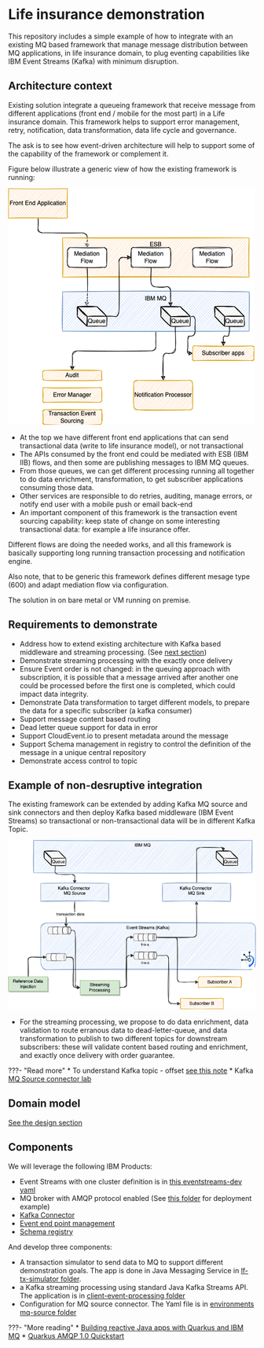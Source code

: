# Life insurance demonstration

This repository includes a simple example of how to integrate with an existing MQ based framework that manage message distribution between MQ applications, in life insurance domain, to plug eventing capabilities like IBM Event Streams (Kafka) with minimum disruption.

## Architecture context

Existing solution integrate a queueing framework that receive message from different applications (front end / mobile for the most part) in a Life insurance domain. This framework helps to support error management, retry, notification, data transformation, data life cycle and governance.

The ask is to see how event-driven architecture will help to support some of the capability of the framework or complement it.

Figure below illustrate a generic view of how the existing framework is running:

![](./images/existing.png)

* At the top we have different front end applications that can send transactional data (write to life insurance model), or not transactional
* The APIs consumed by the front end could be mediated with ESB (IBM IIB) flows, and then some are publishing messages to IBM MQ queues. 
* From those queues, we can get different processing running all together to do data enrichment, transformation, to get subscriber applications consuming those data.
* Other services are responsible to do retries, auditing, manage errors, or notify end user with a mobile push or email back-end 
* An important component of this framework is the transaction event sourcing capability: keep state of change on some interesting transactional data: for example a life insurance offer.

Different flows are doing the needed works, and all this framework is basically supporting long running transaction processing and notification engine.

Also note, that to be generic this framework defines different mesage type (600) and adapt mediation flow via configuration.

The solution in on bare metal or VM running on premise.
## Requirements to demonstrate

* Address how to extend existing architecture with Kafka based middleware and streaming processing. (See [next section](/#example-of-non-desruptive-integration))
* Demonstrate streaming processing with the exactly once delivery
* Ensure Event order is not changed: in the queuing approach with subscription, it is possible that a message arrived after another one could be processed before the first one is completed, which could impact data integrity.
* Demonstrate Data transformation to target different models, to prepare the data for a specific subscriber (a kafka consumer)
* Support message content based routing
* Dead letter queue support for data in error
* Support CloudEvent.io to present metadata around the message
* Support Schema management in registry to control the definition of the message in a unique central repository
* Demonstrate access control to topic

## Example of non-desruptive integration

The existing framework can be extended by adding Kafka MQ source and sink connectors and then deploy Kafka based middleware (IBM Event Streams) so transactional or non-transactional data will be in different Kafka Topic.

![](./images/es-integration.png)


* For the streaming processing, we propose to do data enrichment, data validation to route erranous data to dead-letter-queue, and data transformation to publish to two different topics for downstream subscribers: these will validate content based routing and enrichment, and exactly once delivery with order guarantee.


???- "Read more"
    * To understand Kafka topic - offset [see this note](https://ibm-cloud-architecture.github.io/refarch-eda/technology/kafka-overview/#topics)
    * Kafka [MQ Source connector lab](https://ibm-cloud-architecture.github.io/refarch-eda/use-cases/connect-mq/)
## Domain model

[See the design section](./design/#simple-domain-model-for-client)
## Components 

We will leverage the following IBM Products:

* Event Streams with one cluster definition is in [this eventstreams-dev yaml](https://github.com/jbcodeforce/life-insurance-demo/blob/main/environments/lf-demo/services/ibm-eventstreams/base/eventstreams-dev.yaml)
* MQ broker with AMQP protocol enabled (See [this folder](https://github.com/jbcodeforce/life-insurance-demo/tree/main/environments/lf-demo/services/ibm-mq/base) for deployment example)
* [Kafka Connector](https://github.com/jbcodeforce/life-insurance-demo/tree/main/environments/lf-demo/services/kconnect)
* [Event end point management](https://www.ibm.com/docs/en/cloud-paks/cp-integration/2022.2?topic=integrations-socializing-your-kafka-event-sources)
* [Schema registry](https://ibm.github.io/event-streams/schemas/overview/)

And develop three components:

* A transaction simulator to send data to MQ to support different demonstration goals. The app is done in Java Messaging Service in [lf-tx-simulator folder](https://github.com/jbcodeforce/life-insurance-demo/tree/main/lf-tx-simulator). 
* a Kafka streaming processing using standard Java Kafka Streams API. The application is in [client-event-processing folder](https://github.com/jbcodeforce/life-insurance-demo/tree/main/client-event-processing) 
* Configuration for MQ source connector. The Yaml file is in [environments mq-source folder](https://github.com/jbcodeforce/life-insurance-demo/tree/main/environments/lf-demo/apps/mq-source)


???- "More reading"
    * [Building reactive Java apps with Quarkus and IBM MQ](https://developer.ibm.com/tutorials/mq-building-cloud-native-reactive-java-messaging-applications/)
    * [Quarkus AMQP 1.0 Quickstart](https://quarkus.io/guides/amqp)